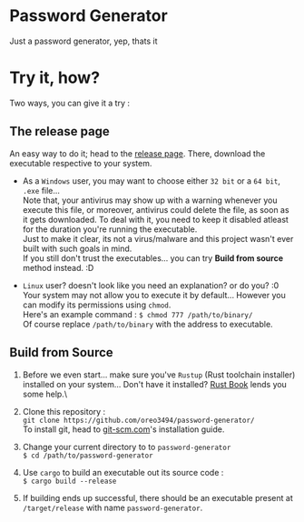 # Password Generator

Just a password generator, yep, thats it

# Try it, how?

Two ways, you can give it a try : 

## The release page 
An easy way to do it; head to the [release page](https://github.com/oreo3494/password-generator/releases). There, download the executable respective to your system. 
 - As a `Windows` user, you may want to choose either `32 bit` or a `64 bit`, `.exe` file... \
 Note that, your antivirus may show up with a warning whenever you execute this file, or moreover, antivirus could delete the file, as soon as it gets downloaded. To deal with it, you need to keep it disabled atleast for the duration you're running the executable.\
 Just to make it clear, its not a virus/malware and this project wasn't ever built with such goals in mind. \
 If you still don't trust the executables... you can try **Build from source** method instead. :D

 - `Linux` user? doesn't look like you need an explanation? or do you? :0 \
 Your system may not allow you to execute it by default... However you can modify its permissions using `chmod`.\
 Here's an example command : `$ chmod 777 /path/to/binary/`\
 Of course replace `/path/to/binary` with the address to executable.


## Build from Source 
1. Before we even start... make sure you've `Rustup` (Rust toolchain installer) installed on your system... Don't have it installed? [Rust Book](https://doc.rust-lang.org/stable/book/ch01-01-installation.html) lends you some help.\

2. Clone this repository : \
`git clone https://github.com/oreo3494/password-generator/`\
To install git, head to [git-scm.com](https://git-scm.com/book/en/v2/Getting-Started-Installing-Git)'s installation guide.

3. Change your current directory to to `password-generator`\
`$ cd /path/to/password-generator`

4. Use `cargo`  to build an executable out its source code :\
`$ cargo build --release`

5. If building ends up successful, there should be an executable present at `/target/release` with name `password-generator`.
